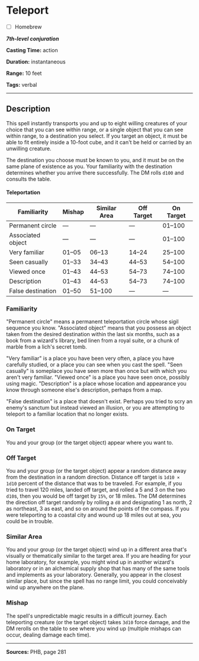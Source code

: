 # Teleport

- [ ] Homebrew

***7th-level conjuration***

**Casting Time:** action

**Duration:** instantaneous

**Range:** 10 feet

**Tags:** verbal

---

## Description
This spell instantly transports you and up to eight willing creatures of your choice that you can see within range, or a single object that you can see within range, to a destination you select.
If you target an object, it must be able to fit entirely inside a 10-foot cube, and it can't be held or carried by an unwilling creature.

The destination you choose must be known to you, and it must be on the same plane of existence as you.
Your familiarity with the destination determines whether you arrive there successfully.
The DM rolls `d100` and consults the table.

#### Teleportation
| Familiarity | Mishap | Similar Area | Off Target | On Target |
|-----|-----|-----|-----|-----|
| Permanent circle | — | — | — | 01–100 |
| Associated object | — | — | — | 01–100 |
| Very familiar | 01–05 | 06–13 | 14–24 | 25–100 |
| Seen casually | 01–33 | 34–43 | 44–53 | 54–100 |
| Viewed once | 01–43 | 44–53 | 54–73 | 74–100 |
| Description | 01–43 | 44–53 | 54–73 | 74–100 |
| False destination | 01–50 | 51–100 | — | — |

### Familiarity
"Permanent circle" means a permanent teleportation circle whose sigil sequence you know.
"Associated object" means that you possess an object taken from the desired destination within the last six months, such as a book from a wizard's library, bed linen from a royal suite, or a chunk of marble from a lich's secret tomb.

"Very familiar" is a place you have been very often, a place you have carefully studied, or a place you can see when you cast the spell.
"Seen casually" is someplace you have seen more than once but with which you aren't very familiar.
"Viewed once" is a place you have seen once, possibly using magic.
"Description" is a place whose location and appearance you know through someone else's description, perhaps from a map.

"False destination" is a place that doesn't exist.
Perhaps you tried to scry an enemy's sanctum but instead viewed an illusion, or you are attempting to teleport to a familiar location that no longer exists.

### On Target
You and your group (or the target object) appear where you want to.

### Off Target
You and your group (or the target object) appear a random distance away from the destination in a random direction.
Distance off target is `1d10 × 1d10` percent of the distance that was to be traveled.
For example, if you tried to travel 120 miles, landed off target, and rolled a 5 and 3 on the two `d10`s, then you would be off target by `15%`, or 18 miles.
The DM determines the direction off target randomly by rolling a `d8` and designating 1 as north, 2 as northeast, 3 as east, and so on around the points of the compass.
If you were teleporting to a coastal city and wound up 18 miles out at sea, you could be in trouble.

### Similar Area
You and your group (or the target object) wind up in a different area that's visually or thematically similar to the target area.
If you are heading for your home laboratory, for example, you might wind up in another wizard's laboratory or in an alchemical supply shop that has many of the same tools and implements as your laboratory.
Generally, you appear in the closest similar place, but since the spell has no range limit, you could conceivably wind up anywhere on the plane.

### Mishap
The spell's unpredictable magic results in a difficult journey.
Each teleporting creature (or the target object) takes `3d10` force damage, and the DM rerolls on the table to see where you wind up (multiple mishaps can occur, dealing damage each time).

---

**Sources:** PHB, page 281
